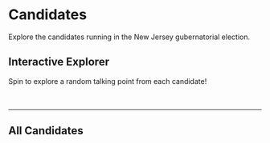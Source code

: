 # Candidates

Explore the candidates running in the New Jersey gubernatorial election.

<script setup>
import { getAllCandidates } from '../.vitepress/data/candidates'

const candidates = getAllCandidates()
</script>

## Interactive Explorer

Spin to explore a random talking point from each candidate!

<div v-for="candidate in candidates" :key="candidate.id" style="margin-bottom: 3rem;">
  <CandidateInteractive :candidate="candidate" />
</div>

---

## All Candidates

<CandidateGrid :candidates="candidates" />
